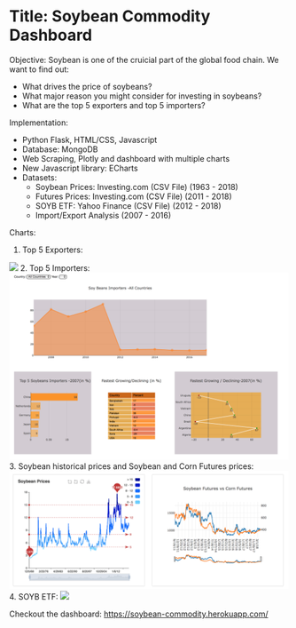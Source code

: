 # Title: Soybean Commodity Dashboard
Objective: Soybean is one of the cruicial part of the global food chain. We want to find out:
- What drives the price of soybeans?
- What major reason you might consider for investing in soybeans?
- What are the top 5 exporters and top 5 importers?

Implementation:
- Python Flask, HTML/CSS, Javascript
- Database: MongoDB
- Web Scraping, Plotly and dashboard with multiple charts
- New Javascript library: ECharts
- Datasets:
  - Soybean Prices: Investing.com (CSV File) (1963 - 2018)
  - Futures Prices: Investing.com (CSV File) (2011 - 2018)
  - SOYB ETF: Yahoo Finance (CSV File) (2012 - 2018)
  - Import/Export Analysis (2007 - 2016)

Charts:
1. Top 5 Exporters:
<img src = "exporters.png">
2. Top 5 Importers:
<img src = "importers.png">
3. Soybean historical prices and Soybean and Corn Futures prices:
<img src = "price vs. futures.png">
4. SOYB ETF:
<img src = "SOYB_etf.png">


Checkout the dashboard: https://soybean-commodity.herokuapp.com/
